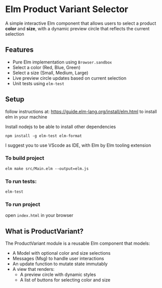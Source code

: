 #  Elm Product Variant Selector

A simple interactive Elm component that allows users to select a product **color** and **size**, with a dynamic preview circle that reflects the current selection

## Features

- Pure Elm implementation using `Browser.sandbox`
- Select a color (Red, Blue, Green)
- Select a size (Small, Medium, Large)
- Live preview circle updates based on current selection
- Unit tests using `elm-test`

## Setup

follow instructions at: https://guide.elm-lang.org/install/elm.html to install elm in your machine

Install nodejs to be able to install other dependencies

```
npm install -g elm-test elm-format
```

I suggest you to use VScode as IDE, with Elm by Elm tooling extension

### To build project
```
elm make src/Main.elm --output=elm.js
```

### To run tests:

```
elm-test
```

### To run project

open `index.html` in your browser


## What is ProductVariant?

The ProductVariant module is a reusable Elm component that models:
- A Model with optional color and size selections
- Messages (Msg) to handle user interactions
- An update function to mutate state immutably
- A view that renders:
  - A preview circle with dynamic styles
  - A list of buttons for selecting color and size
